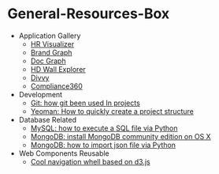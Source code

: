 # General-Resources-Box

- Application Gallery
	- [HR Visualizer](https://github.com/awesome5team/General-Resources-Box/issues/12)
	- [Brand Graph](https://github.com/awesome5team/General-Resources-Box/issues/2)
	- [Doc Graph](https://github.com/awesome5team/General-Resources-Box/issues/3)
	- [HD Wall Explorer](https://github.com/awesome5team/General-Resources-Box/issues/4)
	- [Divvy](https://github.com/awesome5team/General-Resources-Box/issues/5)
	- [Compliance360](https://github.com/awesome5team/General-Resources-Box/issues/6)
- Development
	- [Git: how git been used In projects](https://github.com/awesome5team/General-Resources-Box/issues/1)
	- [Yeoman: How to quickly create a project structure](https://github.com/awesome5team/General-Resources-Box/issues/11)
- Database Related
	- [MySQL: how to execute a SQL file via Python](https://github.com/awesome5team/General-Resources-Box/issues/7)
	- [MongoDB: install MongoDB community edition on OS X](https://github.com/awesome5team/General-Resources-Box/issues/9)
	- [MongoDB: how to import json file via Python](https://github.com/awesome5team/General-Resources-Box/issues/9)
- Web Components Reusable
	- [Cool navigation whell based on d3.js](https://github.com/awesome5team/General-Resources-Box/issues/14)
